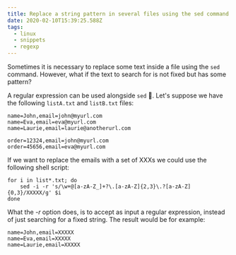 ```yaml
---
title: Replace a string pattern in several files using the sed command and RegExp
date: 2020-02-10T15:39:25.588Z
tags:
  - linux
  - snippets
  - regexp
---
```

Sometimes it is necessary to replace some text inside a file using the `sed` command. However, what if the text to search for is not fixed but has some pattern?

A regular expression can be used alongside `sed` 🙂. Let's suppose we have the following `listA.txt` and `listB.txt` files:

```
name=John,email=john@myurl.com
name=Eva,email=eva@myurl.com
name=Laurie,email=laurie@anotherurl.com
```

```
order=12324,email=john@myurl.com
order=45656,email=eva@myurl.com
```

If we want to replace the emails with a set of XXXs we could use the following shell script:

```
for i in list*.txt; do
    sed -i -r 's/\w+@[a-zA-Z_]+?\.[a-zA-Z]{2,3}\.?[a-zA-Z]{0,3}/XXXXX/g' $i
done
```

What the *\-r* option does, is to accept as input a regular expression, instead of just searching for a fixed string. The result would be for example:

```
name=John,email=XXXXX
name=Eva,email=XXXXX
name=Laurie,email=XXXXX
```

